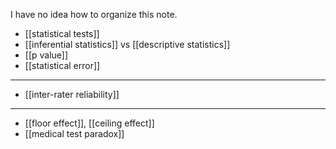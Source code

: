 I have no idea how to organize this note.

 - [[statistical tests]]
 - [[inferential statistics]] vs [[descriptive statistics]]
 - [[p value]]
 - [[statistical error]]

------

 - [[inter-rater reliability]]

----------

 - [[floor effect]], [[ceiling effect]]
 - [[medical test paradox]]
